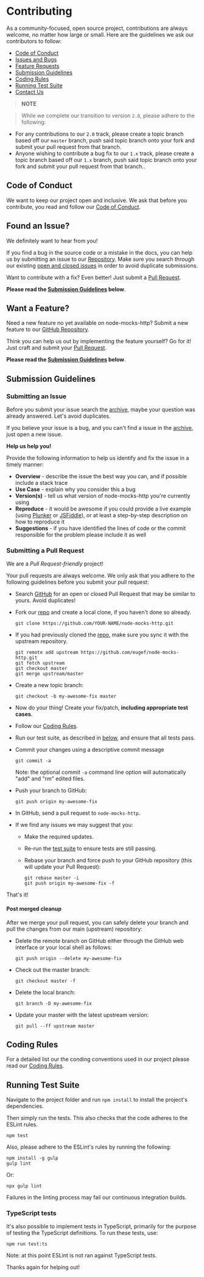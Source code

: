 # Contributing

As a community-focused, open source project, contributions are always welcome, no matter how large or small. Here are the guidelines we ask our contributors to follow:

-   [Code of Conduct](#coc)
-   [Issues and Bugs](#issue)
-   [Feature Requests](#feature)
-   [Submission Guidelines](#submit)
-   [Coding Rules](#rules)
-   [Running Test Suite](#tests)
-   [Contact Us](#contact)

> **NOTE**

> While we complete our transition to version `2.0`, please adhere to the following:

-   For any contributions to our `2.0` track, please create a topic branch based off our `master` branch, push said topic branch onto your fork and submit your pull request from that branch.
-   Anyone wishing to contribute a bug fix to our `1.x` track, please create a topic branch based off our `1.x` branch, push said topic branch onto your fork and submit your pull request from that branch..

## <a name="coc"></a> Code of Conduct

We want to keep our project open and inclusive. We ask that before you
contribute, you read and follow our [Code of Conduct](CODE_OF_CONDUCT.md).

## <a name="issue"></a> Found an Issue?

We definitely want to hear from you!

If you find a bug in the source code or a mistake in the docs, you can help us by
submitting an issue to our [Repository][issues]. Make sure you search through our existing [open and closed issues][issues-archive] in order to avoid duplicate submissions.

Want to contribute with a fix? Even better! Just submit a [Pull Request][pulls].

**Please read the [Submission Guidelines](#submit) below**.

## <a name="feature"></a> Want a Feature?

Need a new feature no yet available on node-mocks-http? Submit a new feature to our [GitHub Repository][issues].

Think you can help us out by implementing the feature yourself? Go for it! Just craft and submit your [Pull Request][pulls].

**Please read the [Submission Guidelines](#submit) below**.

## <a name="submit"></a> Submission Guidelines

### Submitting an Issue

Before you submit your issue search the [archive][issues-archive], maybe your question was already answered. Let's avoid duplicates.

If you believe your issue is a bug, and you can't find a issue in the [archive][issues-archive], just open a new issue.

**Help us help you!**

Provide the following information to help us identify and fix the issue in a timely manner:

-   **Overview** - describe the issue the best way you can, and if possible include a stack trace
-   **Use Case** - explain why you consider this a bug
-   **Version(s)** - tell us what version of node-mocks-http you're currently using
-   **Reproduce** - it would be awesome if you could provide a live example (using [Plunker][plunker] or
    [JSFiddle][jsfiddle]), or at least a step-by-step description on how to reproduce it
-   **Suggestions** - if you have identified the lines of code or the commit responsible for the problem please include it as well

### Submitting a Pull Request

We are a _Pull Request-friendly_ project!

Your pull requests are always welcome. We only ask that you adhere to the following guidelines before you submit your pull request:

-   Search [GitHub][pulls] for an open or closed Pull Request that may be similar to yours. Avoid duplicates!
-   Fork our [repo][repo] and create a local clone, if you haven't done so already.

    ```shell
    git clone https://github.com/YOUR-NAME/node-mocks-http.git
    ```

-   If you had previously cloned the [repo][repo], make sure you sync it with the upstream repository.

    ```shell
    git remote add upstream https://github.com/eugef/node-mocks-http.git
    git fetch upstream
    git checkout master
    git merge upstream/master
    ```

-   Create a new topic branch:

    ```shell
    git checkout -b my-awesome-fix master
    ```

-   Now do your thing! Create your fix/patch, **including appropriate test cases**.
-   Follow our [Coding Rules](#rules).
-   Run our test suite, as described in [below](#tests),
    and ensure that all tests pass.
-   Commit your changes using a descriptive commit message

    ```shell
    git commit -a
    ```

    Note: the optional commit `-a` command line option will automatically "add" and "rm" edited files.

-   Push your branch to GitHub:

    ```shell
    git push origin my-awesome-fix
    ```

-   In GitHub, send a pull request to `node-mocks-http`.
-   If we find any issues we may suggest that you:

    -   Make the required updates.
    -   Re-run the [test suite](#tests) to ensure tests are still passing.
    -   Rebase your branch and force push to your GitHub repository (this will update your Pull Request):

        ```shell
        git rebase master -i
        git push origin my-awesome-fix -f
        ```

That's it!

#### Post merged cleanup

After we merge your pull request, you can safely delete your branch and pull the changes from our main (upstream) repository:

-   Delete the remote branch on GitHub either through the GitHub web interface or your local shell as follows:

    ```shell
    git push origin --delete my-awesome-fix
    ```

-   Check out the master branch:

    ```shell
    git checkout master -f
    ```

-   Delete the local branch:

    ```shell
    git branch -D my-awesome-fix
    ```

-   Update your master with the latest upstream version:

    ```shell
    git pull --ff upstream master
    ```

## <a name="rules"></a> Coding Rules

For a detailed list our the conding conventions used in our project please read our [Coding Rules](CODING_RULES.md).

## <a name="tests"></a> Running Test Suite

Navigate to the project folder and run `npm install` to install the
project's dependencies.

Then simply run the tests. This also checks that the code adheres to the ESLint rules.

    npm test

Also, please adhere to the ESLint's rules by running the following:

    npm install -g gulp
    gulp lint

Or:

    npx gulp lint

Failures in the linting process may fail our continuous integration builds.

### TypeScript tests

It's also possible to implement tests in TypeScript, primarily for the purpose of testing the TypeScript definitions. To run these tests, use:

    npm run test:ts

Note: at this point ESLint is not ran against TypeScript tests.

Thanks again for helping out!

[repo]: https://github.com/eugef/node-mocks-http
[issues]: https://github.com/eugef/node-mocks-http/issues
[issues-archive]: https://github.com/eugef/node-mocks-http/issues?q=is%3Aissue
[pulls]: https://github.com/eugef/node-mocks-http/pulls
[pulls-archive]: https://github.com/eugef/node-mocks-http/pulls?q=is%3Apr
[jsfiddle]: http://jsfiddle.net/
[plunker]: http://plnkr.co/edit
